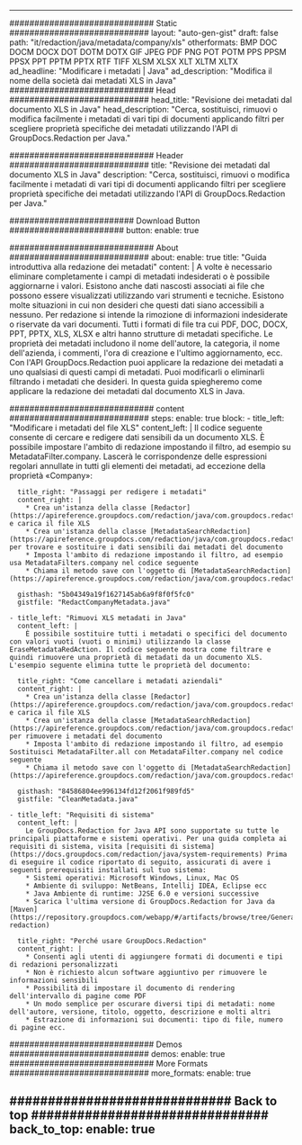 
---
############################# Static ############################
layout: "auto-gen-gist" 
draft: false
path: "it/redaction/java/metadata/company/xls"
otherformats: BMP DOC DOCM DOCX DOT DOTM DOTX GIF JPEG PDF PNG POT POTM PPS PPSM PPSX PPT PPTM PPTX RTF TIFF XLSM XLSX XLT XLTM XLTX  
ad_headline: "Modificare i metadati | Java"
ad_description: "Modifica il nome della società dai metadati XLS in Java"
############################# Head ############################
head_title: "Revisione dei metadati dal documento XLS in Java"
head_description: "Cerca, sostituisci, rimuovi o modifica facilmente i metadati di vari tipi di documenti applicando filtri per scegliere proprietà specifiche dei metadati utilizzando l'API di GroupDocs.Redaction per Java."

############################# Header ############################
title: "Revisione dei metadati dal documento XLS in Java"
description: "Cerca, sostituisci, rimuovi o modifica facilmente i metadati di vari tipi di documenti applicando filtri per scegliere proprietà specifiche dei metadati utilizzando l'API di GroupDocs.Redaction per Java."

######################### Download Button #######################
button:
    enable: true

############################# About ############################
about:
    enable: true
    title: "Guida introduttiva alla redazione dei metadati"
    content: |
        A volte è necessario eliminare completamente i campi di metadati indesiderati o è possibile aggiornarne i valori. Esistono anche dati nascosti associati ai file che possono essere visualizzati utilizzando vari strumenti e tecniche. Esistono molte situazioni in cui non desideri che questi dati siano accessibili a nessuno. Per redazione si intende la rimozione di informazioni indesiderate o riservate da vari documenti. Tutti i formati di file tra cui PDF, DOC, DOCX, PPT, PPTX, XLS, XLSX e altri hanno strutture di metadati specifiche. Le proprietà dei metadati includono il nome dell'autore, la categoria, il nome dell'azienda, i commenti, l'ora di creazione e l'ultimo aggiornamento, ecc. Con l'API GroupDocs.Redaction puoi applicare la redazione dei metadati a uno qualsiasi di questi campi di metadati. Puoi modificarli o eliminarli filtrando i metadati che desideri. In questa guida spiegheremo come applicare la redazione dei metadati dal documento XLS in Java.

############################# content ############################
steps:
    enable: true
    block:
    - title_left: "Modificare i metadati del file XLS"
      content_left: |
        Il codice seguente consente di cercare e redigere dati sensibili da un documento XLS. È possibile impostare l'ambito di redazione impostando il filtro, ad esempio su MetadataFilter.company. Lascerà le corrispondenze delle espressioni regolari annullate in tutti gli elementi dei metadati, ad eccezione della proprietà «Company»: 

      title_right: "Passaggi per redigere i metadati"
      content_right: |
        * Crea un'istanza della classe [Redactor](https://apireference.groupdocs.com/redaction/java/com.groupdocs.redaction/Redactor) e carica il file XLS
        * Crea un'istanza della classe [MetadataSearchRedaction](https://apireference.groupdocs.com/redaction/java/com.groupdocs.redaction.redactions/MetadataSearchRedaction) per trovare e sostituire i dati sensibili dai metadati del documento
        * Imposta l'ambito di redazione impostando il filtro, ad esempio usa MetadataFilters.company nel codice seguente
        * Chiama il metodo save con l'oggetto di [MetadataSearchRedaction](https://apireference.groupdocs.com/redaction/java/com.groupdocs.redaction.redactions/MetadataSearchRedaction) 

      gisthash: "5b04349a19f1627145ab6a9f8f0f5fc0"
      gistfile: "RedactCompanyMetadata.java"
      
    - title_left: "Rimuovi XLS metadati in Java"
      content_left: |
        È possibile sostituire tutti i metadati o specifici del documento con valori vuoti (vuoti o minimi) utilizzando la classe EraseMetadataRedAction. Il codice seguente mostra come filtrare e quindi rimuovere una proprietà di metadati da un documento XLS. L'esempio seguente elimina tutte le proprietà del documento: 
        
      title_right: "Come cancellare i metadati aziendali"
      content_right: |
        * Crea un'istanza della classe [Redactor](https://apireference.groupdocs.com/redaction/java/com.groupdocs.redaction/Redactor) e carica il file XLS
        * Crea un'istanza della classe [MetadataSearchRedaction](https://apireference.groupdocs.com/redaction/java/com.groupdocs.redaction.redactions/MetadataSearchRedaction) per rimuovere i metadati del documento
        * Imposta l'ambito di redazione impostando il filtro, ad esempio Sostituisci MetadataFilter.all con MetadataFilter.company nel codice seguente
        * Chiama il metodo save con l'oggetto di [MetadataSearchRedaction](https://apireference.groupdocs.com/redaction/java/com.groupdocs.redaction.redactions/MetadataSearchRedaction) 
        
      gisthash: "84586804ee996134fd12f2061f989fd5"
      gistfile: "CleanMetadata.java"

    - title_left: "Requisiti di sistema"
      content_left: |
        Le GroupDocs.Redaction for Java API sono supportate su tutte le principali piattaforme e sistemi operativi. Per una guida completa ai requisiti di sistema, visita [requisiti di sistema](https://docs.groupdocs.com/redaction/java/system-requirements) Prima di eseguire il codice riportato di seguito, assicurati di avere i seguenti prerequisiti installati sul tuo sistema:
        * Sistemi operativi: Microsoft Windows, Linux, Mac OS
        * Ambiente di sviluppo: NetBeans, Intellij IDEA, Eclipse ecc
        * Java Ambiente di runtime: J2SE 6.0 e versioni successive
        * Scarica l'ultima versione di GroupDocs.Redaction for Java da [Maven](https://repository.groupdocs.com/webapp/#/artifacts/browse/tree/General/repo/com/groupdocs/groupdocs-redaction)
        
      title_right: "Perché usare GroupDocs.Redaction"
      content_right: |
        * Consenti agli utenti di aggiungere formati di documenti e tipi di redazioni personalizzati
        * Non è richiesto alcun software aggiuntivo per rimuovere le informazioni sensibili
        * Possibilità di impostare il documento di rendering dell'intervallo di pagine come PDF
        * Un modo semplice per oscurare diversi tipi di metadati: nome dell'autore, versione, titolo, oggetto, descrizione e molti altri
        * Estrazione di informazioni sui documenti: tipo di file, numero di pagine ecc.
        

############################# Demos ############################
demos:
    enable: true
############################# More Formats ############################
more_formats:
    enable: true

############################# Back to top ###############################
back_to_top:
    enable: true
---